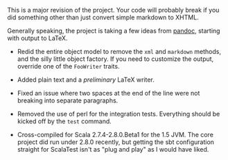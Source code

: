 This is a major revision of the project. Your code will probably break if you did
something other than just convert simple markdown to XHTML.

Generally speaking, the project is taking a few ideas from [pandoc][], starting
with output to LaTeX.

* Redid the entire object model to remove the `xml` and `markdown` methods, and the
  silly little object factory. If you need to customize the output, override one
  of the `FooWriter` traits.

* Added plain text and a *preliminary* LaTeX writer.

* Fixed an issue where two spaces at the end of the line were not breaking into
  separate paragraphs.
  
* Removed the use of perl for the integration tests. Everything should be kicked
  off by the `test` command.
  
* Cross-compiled for Scala 2.7.4-2.8.0.Beta1 for the 1.5 JVM. The core project did
  run under 2.8.0 recently, but getting the sbt configuration straight for ScalaTest
  isn't as "plug and play" as I would have liked.
  
[pandoc]: http://johnmacfarlane.net/pandoc/
